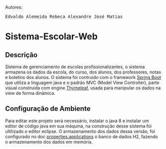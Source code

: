 
Autores: <pre>Edvaldo Alemeida 
       Rebeca Alexandre 
       José Matias </pre>
       
# Sistema-Escolar-Web

  ## Descrição
  
  Sistema de gerenciamento de escolas profissionalizantes, o sistema armazena os dados da escola, do curso, dos alunos, dos professores, notas e boletins dos alunos.
  O sistema foi contruido com o framework [Spring Boot](https://spring.io/projects/spring-boot) que utiliza a linguagem java e o padrão MVC (Model View Controller), parte visual construida com engine [Thymeleaf](https://www.thymeleaf.org/), usada para manipular os dados na view de forma dinâmica.
  
  ## Configuração de Ambiente
  
  Para editar este projeto será necessário, instalar o java 8 e instalar um editor de código java em sua máquina, na construção desse sistema foi ultilizado o editor eclipse. O armazenamento dos dados dessa versão, foi configurado no doc [properties.applications](https://github.com/TheMatias/Sistema-Escolar-Web/blob/master/SistemaEscolar-web/src/main/resources/application.properties) o banco de dados H2, fazendo o armazenamento dos dados em memória.
